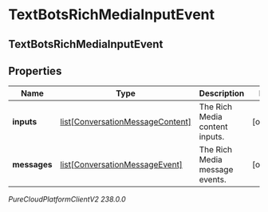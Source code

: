 # TextBotsRichMediaInputEvent

## TextBotsRichMediaInputEvent

## Properties

|Name | Type | Description | Notes|
|------------ | ------------- | ------------- | -------------|
| **inputs** | [list[ConversationMessageContent]](ConversationMessageContent) | The Rich Media content inputs. | [optional] |
| **messages** | [list[ConversationMessageEvent]](ConversationMessageEvent) | The Rich Media message events. | [optional] |



_PureCloudPlatformClientV2 238.0.0_
